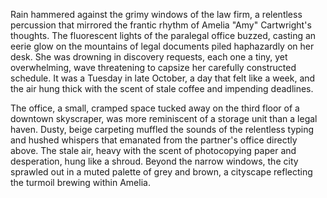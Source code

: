 Rain hammered against the grimy windows of the law firm, a relentless percussion that mirrored the frantic rhythm of Amelia "Amy" Cartwright's thoughts.  The fluorescent lights of the paralegal office buzzed, casting an eerie glow on the mountains of legal documents piled haphazardly on her desk.  She was drowning in discovery requests, each one a tiny, yet overwhelming, wave threatening to capsize her carefully constructed schedule.  It was a Tuesday in late October, a day that felt like a week, and the air hung thick with the scent of stale coffee and impending deadlines.

The office, a small, cramped space tucked away on the third floor of a downtown skyscraper, was more reminiscent of a storage unit than a legal haven.  Dusty, beige carpeting muffled the sounds of the relentless typing and hushed whispers that emanated from the partner's office directly above.  The stale air, heavy with the scent of photocopying paper and desperation, hung like a shroud.  Beyond the narrow windows, the city sprawled out in a muted palette of grey and brown, a cityscape reflecting the turmoil brewing within Amelia.
